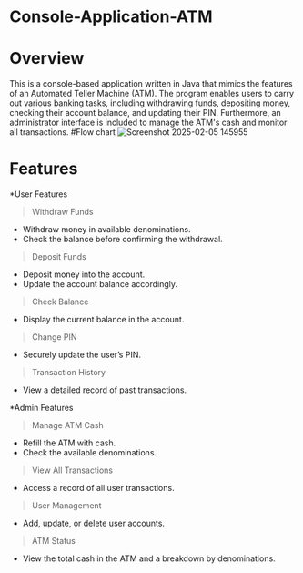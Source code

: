 # Console-Application-ATM
# Overview
This is a console-based application written in Java that mimics the features of an Automated Teller Machine (ATM).
 The program enables users to carry out various banking tasks, including withdrawing funds, depositing money, checking 
their account balance, and updating their PIN.
 Furthermore, an administrator interface is included to manage the ATM's cash and monitor all transactions.
 #Flow chart
![Screenshot 2025-02-05 145955](https://github.com/user-attachments/assets/98da01ca-23f0-4a5f-922c-db515c9190ee)

 # Features 
*User Features
> Withdraw Funds
  - Withdraw money in available denominations.  
  - Check the balance before confirming the withdrawal.

> Deposit Funds
  - Deposit money into the account.  
  - Update the account balance accordingly.

> Check Balance
  - Display the current balance in the account.

> Change PIN
  - Securely update the user’s PIN.

> Transaction History  
  - View a detailed record of past transactions.

*Admin Features 
> Manage ATM Cash
  - Refill the ATM with cash.  
  - Check the available denominations.

> View All Transactions
  - Access a record of all user transactions.

> User Management
  - Add, update, or delete user accounts.

> ATM Status
  - View the total cash in the ATM and a breakdown by denominations.
